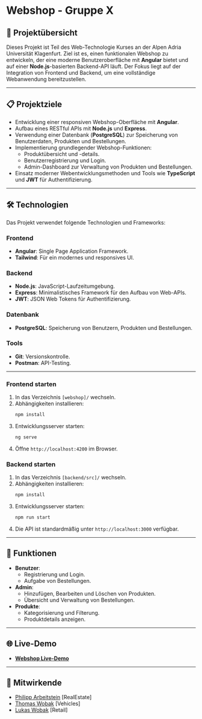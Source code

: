 # Webshop - Gruppe X

## 🛒 **Projektübersicht**

Dieses Projekt ist Teil des Web-Technologie Kurses an der Alpen Adria Universität Klagenfurt. Ziel ist es, einen funktionalen Webshop zu entwickeln, der eine moderne Benutzeroberfläche mit **Angular** bietet und auf einer **Node.js**-basierten Backend-API läuft. Der Fokus liegt auf der Integration von Frontend und Backend, um eine vollständige Webanwendung bereitzustellen.

---

## 📋 **Projektziele**

-   Entwicklung einer responsiven Webshop-Oberfläche mit **Angular**.
-   Aufbau eines RESTful APIs mit **Node.js** und **Express**.
-   Verwendung einer Datenbank (**PostgreSQL**) zur Speicherung von Benutzerdaten, Produkten und Bestellungen.
-   Implementierung grundlegender Webshop-Funktionen:
    -   Produktübersicht und -details.
    -   Benutzerregistrierung und Login.
    -   Admin-Dashboard zur Verwaltung von Produkten und Bestellungen.
-   Einsatz moderner Webentwicklungsmethoden und Tools wie **TypeScript** und **JWT** für Authentifizierung.

---

## 🛠️ **Technologien**

Das Projekt verwendet folgende Technologien und Frameworks:

### **Frontend**

-   **Angular**: Single Page Application Framework.
-   **Tailwind**: Für ein modernes und responsives UI.

### **Backend**

-   **Node.js**: JavaScript-Laufzeitumgebung.
-   **Express**: Minimalistisches Framework für den Aufbau von Web-APIs.
-   **JWT**: JSON Web Tokens für Authentifizierung.

### **Datenbank**

-   **PostgreSQL**: Speicherung von Benutzern, Produkten und Bestellungen.

### **Tools**

-   **Git**: Versionskontrolle.
-   **Postman**: API-Testing.

---

### **Frontend starten**

1. In das Verzeichnis `[webshop]/` wechseln.
2. Abhängigkeiten installieren:
    ```bash
    npm install
    ```
3. Entwicklungsserver starten:
    ```bash
    ng serve
    ```
4. Öffne `http://localhost:4200` im Browser.

### **Backend starten**

1. In das Verzeichnis `[backend/src]/` wechseln.
2. Abhängigkeiten installieren:
    ```bash
    npm install
    ```
3. Entwicklungsserver starten:
    ```bash
    npm run start
    ```
4. Die API ist standardmäßig unter `http://localhost:3000` verfügbar.

---

## 🔑 **Funktionen**

-   **Benutzer**:
    -   Registrierung und Login.
    -   Aufgabe von Bestellungen.
-   **Admin**:
    -   Hinzufügen, Bearbeiten und Löschen von Produkten.
    -   Übersicht und Verwaltung von Bestellungen.
-   **Produkte**:
    -   Kategorisierung und Filterung.
    -   Produktdetails anzeigen.

---

## 🌐 **Live-Demo**

-   **[Webshop Live-Demo](https://example.com)**

---

## 👥 **Mitwirkende**

-   [Philipp Arbeitstein](https://github.com/PhilippArbeitstein) [RealEstate]
-   [Thomas Wobak](https://github.com/ThomasWobak) [Vehicles]
-   [Lukas Wobak](https://github.com/l1wobak) [Retail]
